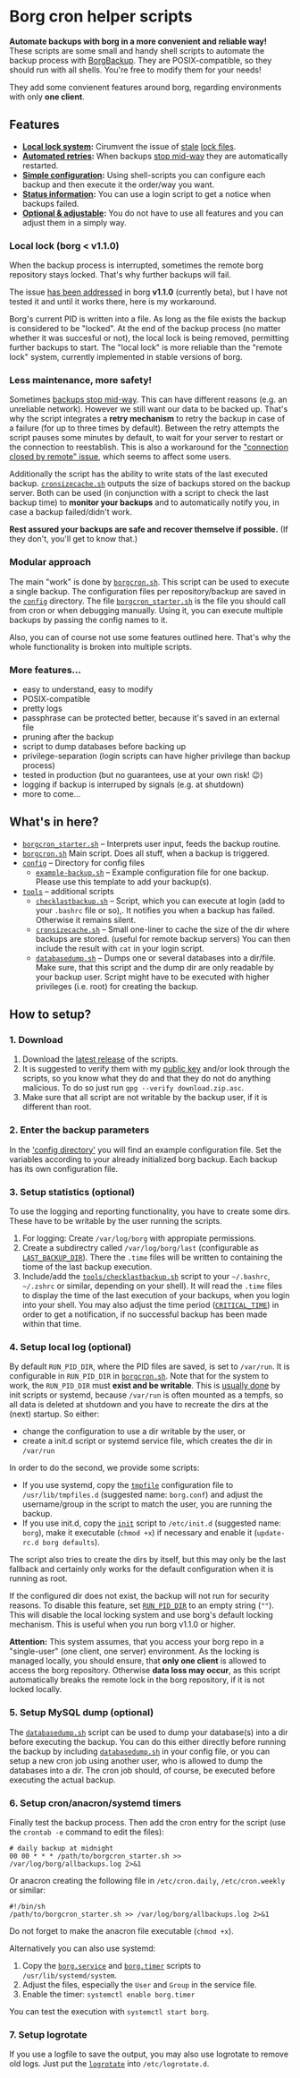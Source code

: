 # Borg cron helper scripts

**Automate backups with borg in a more convenient and reliable way!**
These scripts are some small and handy shell scripts to automate the backup process with [BorgBackup](https://borgbackup.readthedocs.io/). They are POSIX-compatible, so they should run with all shells. You're free to modify them for your needs!

They add some convienent features around borg, regarding environments with only **one client**.

## Features
* **[Local lock system](#local-lock):** Cirumvent the issue of [stale](https://github.com/borgbackup/borg/issues/813) [lock files](https://github.com/borgbackup/borg/issues/2306).
* **[Automated retries](#less-maintenance-more-safety):** When backups [stop mid-way](https://borgbackup.readthedocs.io/en/stable/faq.html#if-a-backup-stops-mid-way-does-the-already-backed-up-data-stay-there) they are automatically restarted.
* **[Simple configuration](config/example-backup.sh):** Using shell-scripts you can configure each backup and then execute it the order/way you want.
* **[Status information](#less-maintenance-more-safety):** You can use a login script to get a notice when backups failed.
* **[Optional & adjustable](#modular-approach):** You do not have to use all features and you can adjust them in a simply way.

### Local lock (borg < v1.1.0)

When the backup process is interrupted, sometimes the remote borg repository stays locked. That's why further backups will fail.

The issue [has been addressed](https://github.com/borgbackup/borg/pull/1674) in borg **v1.1.0** (currently beta), but I have not tested it and until it works there, here is my workaround.

Borg's current PID is written into a file. As long as the file exists the backup is considered to be "locked". At the end of the backup process (no matter whether it was succesful or not), the local lock is being removed, permitting further backups to start. The "local lock" is more reliable than the "remote lock" system, currently implemented in stable versions of borg.

### Less maintenance, more safety!

Sometimes [backups stop mid-way](https://borgbackup.readthedocs.io/en/stable/faq.html#if-a-backup-stops-mid-way-does-the-already-backed-up-data-stay-there). This can have different reasons (e.g. an unreliable network). However we still want our data to be backed up.
That's why the script integrates a **retry mechanism** to retry the backup in case of a failure (for up to three times by default). Between the retry attempts the script pauses some minutes by default, to wait for your server to restart or the connection to reestablish.
This is also a workaround for the ["connection closed by remote" issue](https://github.com/borgbackup/borg/issues/636), which seems to affect some users.

Additionally the script has the ability to write stats of the last executed backup. [`cronsizecache.sh`](cronsizecache.sh) outputs the size of backups stored on the backup server. Both can be used (in conjunction with a script to check the last backup time) to **monitor your backups** and to automatically notify you, in case a backup failed/didn't work.

**Rest assured your backups are safe and recover themselve if possible.** (If they don't, you'll get to know that.)

### Modular approach

The main "work" is done by [`borgcron.sh`](borgcron.sh). This script can be used to execute a single backup.
The configuration files per repository/backup are saved in the  [`config`](config/) directory.
The file [`borgcron_starter.sh`](borgcron_starter.sh) is the file you should call from cron or when debugging manually. Using it, you can execute multiple backups by passing the config names to it.

Also, you can of course not use some features outlined here. That's why the whole functionality is broken into multiple scripts.

### More features…
* easy to understand, easy to modify
* POSIX-compatible
* pretty logs
* passphrase can be protected better, because it's saved in an external file
* pruning after the backup
* script to dump databases before backing up
* privilege-separation (login scripts can have higher privilege than backup process)
* tested in production (but no guarantees, use at your own risk! 😉)
* logging if backup is interruped by signals (e.g. at shutdown)
* more to come…

## What's in here?
* [`borgcron_starter.sh`](borgcron_starter.sh) – Interprets user input, feeds the backup routine.
* [`borgcron.sh`](borgcron.sh) Main script. Does all stuff, when a backup is triggered.
* [`config`](config/) – Directory for config files
   * [`example-backup.sh`](config/example-backup.sh) – Example configuration file for one backup. Please use this template to add your backup(s).
* [`tools`](tools/) – additional scripts
   * [`checklastbackup.sh`](tools/checklastbackup.sh) – Script, which you can execute at login (add to your `.bashrc` file or so),. It notifies you when a backup has failed. Otherwise it remains silent.
   * [`cronsizecache.sh`](tools/cronsizecache.sh) – Small one-liner to cache the size of the dir where backups are stored. (useful for remote backup servers) You can then include the result with `cat` in your login script.
   * [`databasedump.sh`](tools/databasedump.sh) – Dumps one or several databases into a dir/file. Make sure, that this script and the dump dir are only readable by your backup user. Script might have to be executed with higher privileges (i.e. root) for creating the backup.

## How to setup?

### 1. Download

1. Download the  [latest release](https://github.com/rugk/borg-cron-helper/releases) of the scripts.
2. It is suggested to verify them with my [public key](https://github.com/rugk/otherfiles/blob/master/RugkGitSoftwareSignKey.txt) and/or look through the scripts, so you know what they do and that they do not do anything malicious.
   To do so just run `gpg --verify download.zip.asc`.
3. Make sure that all script are not writable by the backup user, if it is different than root.

### 2. Enter the backup parameters

In the ['config directory'](config/) you will find an example configuration file. Set the variables according to your already initialized borg backup. Each backup has its own configuration file.

### 3. Setup statistics (optional)

To use the logging and reporting functionality, you have to create some dirs. These have to be writable by the user running the scripts.

1. For logging: Create `/var/log/borg` with appropiate permissions.
2. Create a subdirectry called `/var/log/borg/last` (configurable as [`LAST_BACKUP_DIR`](borgcron.sh#L9)). There the `.time` files will be written to containing the tiome of the last backup execution.
3. Include/add the [`tools/checklastbackup.sh`](tools/checklastbackup.sh) script to your `~/.bashrc`, `~/.zshrc` or similar, depending on your shell). It will read the `.time` files to display the time of the last execution of your backups, when you login into your shell. You may also adjust the time period ([`CRITICAL_TIME`](tools/checklastbackup.sh#L8)) in order to get a notification, if no successful backup has been made within that time.

### 4. Setup local log (optional)

By default `RUN_PID_DIR`, where the PID files are saved, is set to `/var/run`. It is configurable in `RUN_PID_DIR` in [`borgcron.sh`](borgcron.sh#L10). Note that for the system to work, the `RUN_PID_DIR` must **exist and be writable**. This is [usually done](https://askubuntu.com/questions/303120/how-folders-created-in-var-run-on-each-reboot) by init scripts or systemd, because `/var/run` is often mounted as a tempfs, so all data is deleted at shutdown and you have to recreate the dirs at the (next) startup. So either:
  * change the configuration to use a dir writable by the user, or
  * create a init.d script or systemd service file, which creates the dir in `/var/run`

In order to do the second, we provide some scripts:
* If you use systemd, copy the [`tmpfile`](`system/tmpfile`) configuration file to `/usr/lib/tmpfiles.d` (suggested name: `borg.conf`) and adjust the username/group in the script to match the user, you are running the backup.
* If you use init.d, copy the [`init`](`system/init`) script to `/etc/init.d` (suggested name: `borg`), make it executable (`chmod +x`) if necessary and enable it (`update-rc.d borg defaults`).

The script also tries to create the dirs by itself, but this may only be the last fallback and certainly only works for the default configuration when it is running as root.

If the configured dir does not exist, the backup will not run for security reasons.
To disable this feature, set [`RUN_PID_DIR`](borgcron.sh#L10) to an empty string (`""`). This will disable the local locking system and use borg's default locking mechanism. This is useful when you run borg v1.1.0 or higher.

**Attention:** This system assumes, that you access your borg repo in a "single-user" (one client, one server) environment. As the locking is managed locally, you should ensure, that **only one client** is allowed to access the borg repository. Otherwise **data loss may occur**, as this script automatically breaks the remote lock in the borg repository, if it is not locked locally.

### 5. Setup MySQL dump (optional)

The [`databasedump.sh`](tools/databasedump.sh) script can be used to dump your database(s) into a dir before executing the backup. You can do this either directly before running the backup by including [`databasedump.sh`](tools/databasedump.sh) in your config file, or you can setup a new cron job using another user, who is allowed to dump the databases into a dir. The cron job should, of course, be executed before executing the actual backup.

### 6. Setup cron/anacron/systemd timers

Finally test the backup process. Then add the cron entry for the script (use the `crontab -e` command to edit the files): 
```
# daily backup at midnight
00 00 * * * /path/to/borgcron_starter.sh >> /var/log/borg/allbackups.log 2>&1
```

Or anacron creating the following file in `/etc/cron.daily`, `/etc/cron.weekly` or similar:
``` 
#!/bin/sh
/path/to/borgcron_starter.sh >> /var/log/borg/allbackups.log 2>&1
```

Do not forget to make the anacron file executable (`chmod +x`).

Alternatively you can also use systemd:
1. Copy the [`borg.service`](`system/borg.service`) and [`borg.timer`](`system/borg.timer`) scripts to `/usr/lib/systemd/system`.
2. Adjust the files, especially the `User` and `Group` in the service file.
3. Enable the timer: `systemctl enable borg.timer`

You can test the execution with `systemctl start borg`.

### 7. Setup logrotate
If you use a logfile to save the output, you may also use logrotate to remove old logs. Just put the [`logrotate`](`system/logrotate`) into `/etc/logrotate.d`.
